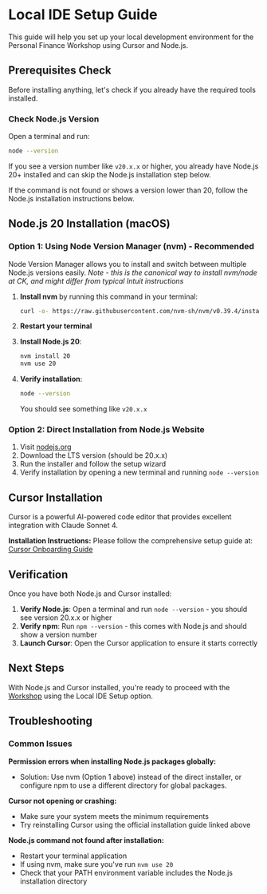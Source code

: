 # Local IDE Setup Guide

This guide will help you set up your local development environment for the Personal Finance Workshop using Cursor and Node.js.

## Prerequisites Check

Before installing anything, let's check if you already have the required tools installed.

### Check Node.js Version

Open a terminal and run:
```bash
node --version
```

If you see a version number like `v20.x.x` or higher, you already have Node.js 20+ installed and can skip the Node.js installation step below.

If the command is not found or shows a version lower than 20, follow the Node.js installation instructions below.

## Node.js 20 Installation (macOS)

### Option 1: Using Node Version Manager (nvm) - Recommended

Node Version Manager allows you to install and switch between multiple Node.js versions easily.  *Note - this is the canonical way to install nvm/node at CK, and might differ from typical Intuit instructions*

1. **Install nvm** by running this command in your terminal:
   ```bash
   curl -o- https://raw.githubusercontent.com/nvm-sh/nvm/v0.39.4/install.sh | bash
   ```

2. **Restart your terminal** 

3. **Install Node.js 20**:
   ```bash
   nvm install 20
   nvm use 20
   ```

4. **Verify installation**:
   ```bash
   node --version
   ```
   You should see something like `v20.x.x`

### Option 2: Direct Installation from Node.js Website

1. Visit [nodejs.org](https://nodejs.org/)
2. Download the LTS version (should be 20.x.x)
3. Run the installer and follow the setup wizard
4. Verify installation by opening a new terminal and running `node --version`

## Cursor Installation

Cursor is a powerful AI-powered code editor that provides excellent integration with Claude Sonnet 4.

**Installation Instructions:** Please follow the comprehensive setup guide at:
[Cursor Onboarding Guide](https://devportal.intuit.com/app/dp/capability/CAP-2127/capabilityDocs/main/docs/reference/cursor/onboarding_guide.md)

## Verification

Once you have both Node.js and Cursor installed:

1. **Verify Node.js**: Open a terminal and run `node --version` - you should see version 20.x.x or higher
2. **Verify npm**: Run `npm --version` - this comes with Node.js and should show a version number
3. **Launch Cursor**: Open the Cursor application to ensure it starts correctly

## Next Steps

With Node.js and Cursor installed, you're ready to proceed with the [Workshop](./workshop.md) using the Local IDE Setup option.

## Troubleshooting

### Common Issues

**Permission errors when installing Node.js packages globally:**
- Solution: Use nvm (Option 1 above) instead of the direct installer, or configure npm to use a different directory for global packages.

**Cursor not opening or crashing:**
- Make sure your system meets the minimum requirements
- Try reinstalling Cursor using the official installation guide linked above

**Node.js command not found after installation:**
- Restart your terminal application
- If using nvm, make sure you've run `nvm use 20`
- Check that your PATH environment variable includes the Node.js installation directory
